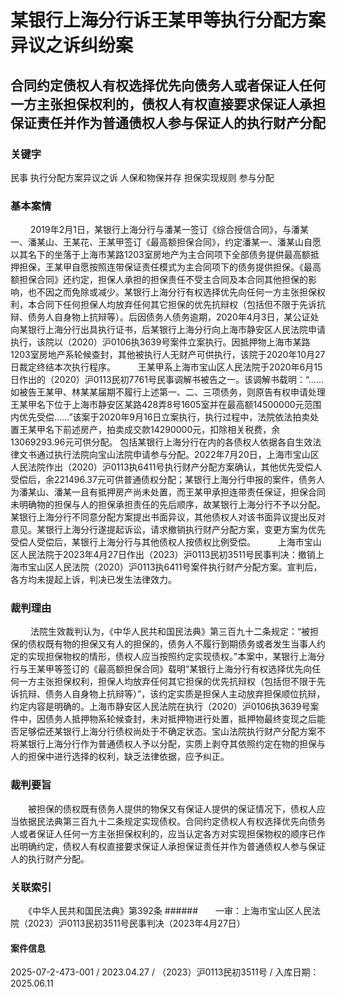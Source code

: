 # 某银行上海分行诉王某甲等执行分配方案异议之诉纠纷案
## 合同约定债权人有权选择优先向债务人或者保证人任何一方主张担保权利的，债权人有权直接要求保证人承担保证责任并作为普通债权人参与保证人的执行财产分配
### 关键字
民事 执行分配方案异议之诉 人保和物保并存 担保实现规则 参与分配
### 基本案情
　　    2019年2月1日，某银行上海分行与潘某一签订《综合授信合同》，与潘某一、潘某山、王某花、王某甲签订《最高额担保合同》，约定潘某一、潘某山自愿以其名下的坐落于上海市某路1203室房地产为主合同项下全部债务提供最高额抵押担保，王某甲自愿按照连带保证责任模式为主合同项下的债务提供担保。《最高额担保合同》还约定，担保人承担的担保责任不受主合同及本合同其他担保的影响，也不因之而免除或减少。某银行上海分行有权选择优先向任何一方主张担保权利，本合同下任何担保人均放弃任何其它担保的优先抗辩权（包括但不限于先诉抗辩、债务人自身物上抗辩等）。后因债务人债务逾期，2020年4月3日，某公证处向某银行上海分行出具执行证书，后某银行上海分行向上海市静安区人民法院申请执行，该院以（2020）沪0106执3639号案件立案执行。因抵押物上海市某路1203室房地产系轮候查封，其他被执行人无财产可供执行，该院于2020年10月27日裁定终结本次执行程序。
　　    王某甲系上海市宝山区人民法院于2020年6月15日作出的（2020）沪0113民初7761号民事调解书被告之一。该调解书载明：“……如被告王某甲、林某某届期不履行上述第一、二、三项债务，则原告有权申请处理王某甲名下位于上海市静安区某路428弄8号1605室并在最高额14500000元范围内优先受偿……”该案于2020年9月16日立案执行，执行过程中，法院依法拍卖处置王某甲名下前述房产，拍卖成交款14290000元，扣除相关税费，余13069293.96元可供分配。 包括某银行上海分行在内的各债权人依据各自生效法律文书通过执行法院向宝山法院申请参与分配。2022年7月20日，上海市宝山区人民法院作出（2020）沪0113执6411号执行财产分配方案确认，其他优先受偿人受偿后，余221496.37元可供普通债权分配；某银行上海分行申报的案件，债务人为潘某山、潘某一且有抵押房产尚未处置，而王某甲承担连带责任保证，担保合同未明确物的担保与人的担保承担责任的先后顺序，故某银行上海分行不予以分配。某银行上海分行不同意分配方案提出书面异议，其他债权人对该书面异议提出反对意见。某银行上海分行遂提起诉讼，请求撤销执行财产分配方案，变更方案为优先受偿人受偿后，某银行上海分行与其他债权人按债权比例受偿。
　　    上海市宝山区人民法院于2023年4月27日作出（2023）沪0113民初3511号民事判决：撤销上海市宝山区人民法院（2020）沪0113执6411号案件执行财产分配方案。宣判后，各方均未提起上诉，判决已发生法律效力。
### 裁判理由
　　    法院生效裁判认为，《中华人民共和国民法典》第三百九十二条规定：“被担保的债权既有物的担保又有人的担保的，债务人不履行到期债务或者发生当事人约定的实现担保物权的情形，债权人应当按照约定实现债权。”本案中，某银行上海分行与王某甲等签订的《最高额担保合同》载明“某银行上海分行有权选择优先向任何一方主张担保权利，担保人均放弃任何其它担保的优先抗辩权（包括但不限于先诉抗辩、债务人自身物上抗辩等）”，该约定实质是担保人主动放弃担保顺位抗辩，约定内容是明确的。上海市静安区人民法院在执行（2020）沪0106执3639号案件中，因债务人抵押物系轮候查封，未对抵押物进行处置，抵押物最终变现之后能否足够偿还某银行上海分行债权尚处于不确定状态。宝山法院执行财产分配方案不将某银行上海分行作为普通债权人予以分配，实质上剥夺其依照约定在物的担保与人的担保中进行选择的权利，缺乏法律依据，应予纠正。
### 裁判要旨
　　被担保的债权既有债务人提供的物保又有保证人提供的保证情况下，债权人应当依据民法典第三百九十二条规定实现债权。合同约定债权人有权选择优先向债务人或者保证人任何一方主张担保权利的，应当认定各方对实现担保物权的顺序已作出明确约定，债权人有权直接要求保证人承担保证责任并作为普通债权人参与保证人的执行财产分配。
### 关联索引
　　《中华人民共和国民法典》第392条
######　　一审：上海市宝山区人民法院（2023）沪0113民初3511号民事判决（2023年4月27日）
#### 案件信息
2025-07-2-473-001 / 2023.04.27 / （2023）沪0113民初3511号 / 入库日期：2025.06.11
